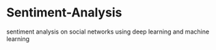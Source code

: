 # Sentiment-Analysis
sentiment analysis on social networks using deep learning and machine learning
